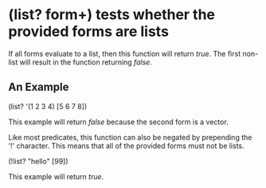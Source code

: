 # (list? form+) tests whether the provided forms are lists
If all forms evaluate to a list, then this function will return *true*. The first non-list will result in the function returning *false*.

## An Example

  (list? '(1 2 3 4) [5 6 7 8])

This example will return *false* because the second form is a vector.

Like most predicates, this function can also be negated by prepending the '!' character. This means that all of the provided forms must not be lists.

  (!list? "hello" [99])

This example will return *true*.
